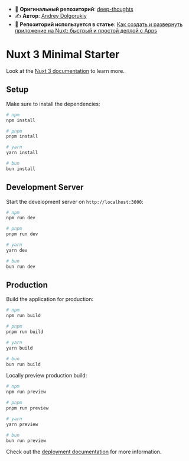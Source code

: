 - 🔗 **Оригинальный репозиторий**: [deep-thoughts](https://github.com/Serpentarius13/deep-thoughts)
- ✍️ **Автор**: [Andrey Dolgorukiy](https://github.com/Serpentarius13)
- 📖 **Репозиторий используется в статье**: [Как создать и развернуть приложение на Nuxt: быстрый и простой деплой с Apps](https://timeweb.cloud/tutorials/cloud/kak-razvernut-prilozhenie-na-nuxt)

# Nuxt 3 Minimal Starter

Look at the [Nuxt 3 documentation](https://nuxt.com/docs/getting-started/introduction) to learn more.

## Setup

Make sure to install the dependencies:

```bash
# npm
npm install

# pnpm
pnpm install

# yarn
yarn install

# bun
bun install
```

## Development Server

Start the development server on `http://localhost:3000`:

```bash
# npm
npm run dev

# pnpm
pnpm run dev

# yarn
yarn dev

# bun
bun run dev
```

## Production

Build the application for production:

```bash
# npm
npm run build

# pnpm
pnpm run build

# yarn
yarn build

# bun
bun run build
```

Locally preview production build:

```bash
# npm
npm run preview

# pnpm
pnpm run preview

# yarn
yarn preview

# bun
bun run preview
```

Check out the [deployment documentation](https://nuxt.com/docs/getting-started/deployment) for more information.
